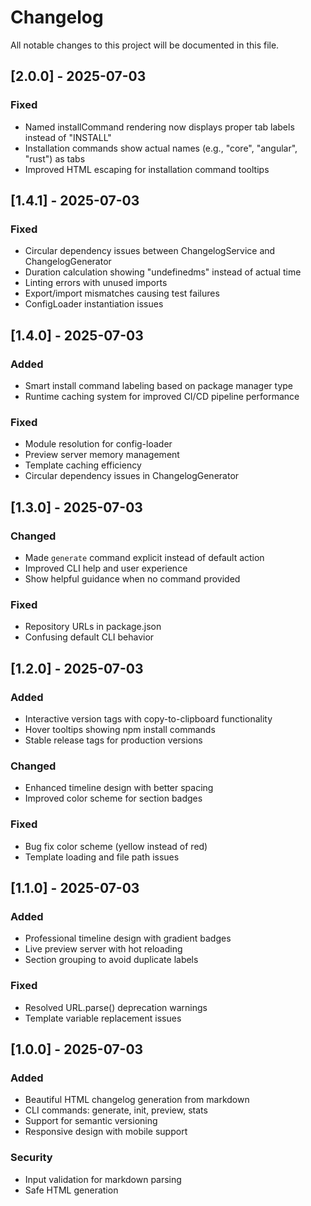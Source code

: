 # Changelog

All notable changes to this project will be documented in this file.

## [2.0.0] - 2025-07-03

### Fixed
- Named installCommand rendering now displays proper tab labels instead of "INSTALL"
- Installation commands show actual names (e.g., "core", "angular", "rust") as tabs
- Improved HTML escaping for installation command tooltips

## [1.4.1] - 2025-07-03

### Fixed
- Circular dependency issues between ChangelogService and ChangelogGenerator
- Duration calculation showing "undefinedms" instead of actual time
- Linting errors with unused imports
- Export/import mismatches causing test failures
- ConfigLoader instantiation issues

## [1.4.0] - 2025-07-03

### Added
- Smart install command labeling based on package manager type
- Runtime caching system for improved CI/CD pipeline performance

### Fixed
- Module resolution for config-loader
- Preview server memory management
- Template caching efficiency
- Circular dependency issues in ChangelogGenerator

## [1.3.0] - 2025-07-03

### Changed
- Made `generate` command explicit instead of default action
- Improved CLI help and user experience
- Show helpful guidance when no command provided

### Fixed
- Repository URLs in package.json
- Confusing default CLI behavior

## [1.2.0] - 2025-07-03

### Added
- Interactive version tags with copy-to-clipboard functionality
- Hover tooltips showing npm install commands
- Stable release tags for production versions

### Changed
- Enhanced timeline design with better spacing
- Improved color scheme for section badges

### Fixed
- Bug fix color scheme (yellow instead of red)
- Template loading and file path issues

## [1.1.0] - 2025-07-03

### Added
- Professional timeline design with gradient badges
- Live preview server with hot reloading
- Section grouping to avoid duplicate labels

### Fixed
- Resolved URL.parse() deprecation warnings
- Template variable replacement issues

## [1.0.0] - 2025-07-03

### Added
- Beautiful HTML changelog generation from markdown
- CLI commands: generate, init, preview, stats
- Support for semantic versioning
- Responsive design with mobile support

### Security
- Input validation for markdown parsing
- Safe HTML generation
